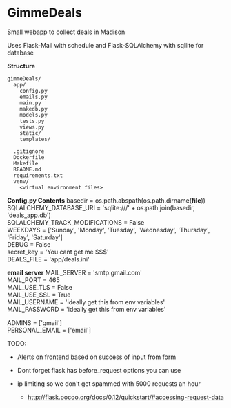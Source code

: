 # GimmeDeals
Small webapp to collect deals in Madison

Uses Flask-Mail with schedule and Flask-SQLAlchemy with sqllite for database

**Structure**
```text
gimmeDeals/  
  app/  
    config.py  
    emails.py  
    main.py  
    makedb.py  
    models.py  
    tests.py  
    views.py  
    static/
    templates/

  .gitignore  
  Dockerfile  
  Makefile  
  README.md  
  requirements.txt  
  venv/  
    <virtual environment files>  
```

**Config.py Contents**
basedir = os.path.abspath(os.path.dirname(__file__))  
SQLALCHEMY_DATABASE_URI = 'sqlite:///' + os.path.join(basedir, 'deals_app.db')  
SQLALCHEMY_TRACK_MODIFICATIONS = False  
WEEKDAYS = ['Sunday', 'Monday', 'Tuesday', 'Wednesday', 'Thursday', 'Friday', 'Saturday']  
DEBUG = False  
secret_key = 'You cant get me $$$'  
DEALS_FILE = 'app/deals.ini'  

**email server**
MAIL_SERVER = 'smtp.gmail.com'  
MAIL_PORT = 465  
MAIL_USE_TLS = False  
MAIL_USE_SSL = True  
MAIL_USERNAME = 'ideally get this from env variables'  
MAIL_PASSWORD = 'ideally get this from env variables'  

ADMINS = ['gmail']  
PERSONAL_EMAIL = ['email']  

TODO:
* Alerts on frontend based on success of input from form  

* Dont forget flask has before_request options you can use  

* ip limiting so we don't get spammed with 5000 requests an hour  
  - http://flask.pocoo.org/docs/0.12/quickstart/#accessing-request-data
